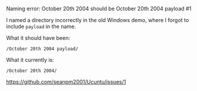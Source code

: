 Naming error: October 20th 2004 should be October 20th 2004 payload #1 

I named a directory incorrectly in the old Windows demo, where I forgot to include `payload` in the name.

What it should have been:

`/October 20th 2004 payload/`

What it currently is:

`/October 20th 2004/`

https://github.com/seanpm2001/Ucuntu/issues/1
